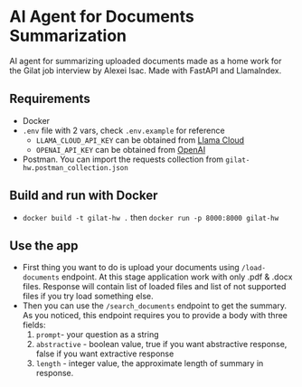 # AI Agent for Documents Summarization
AI agent for summarizing uploaded documents made as a home work for the Gilat job interview by Alexei Isac. Made with FastAPI and LlamaIndex.


## Requirements
- Docker
- `.env` file with 2 vars, check `.env.example` for reference
    - `LLAMA_CLOUD_API_KEY` can be obtained from [Llama Cloud](https://cloud.llamaindex.ai/)
    - `OPENAI_API_KEY` can be obtained from [OpenAI](https://platform.openai.com/)
- Postman. You can import the requests collection from `gilat-hw.postman_collection.json`


## Build and run with Docker
- `docker build -t gilat-hw .` then `docker run -p 8000:8000 gilat-hw`


## Use the app
- First thing you want to do is upload your documents using `/load-documents` endpoint. At this stage application work with only .pdf & .docx files. Response will contain list of loaded files and list of not supported files if you try load something else.
- Then you can use the `/search_documents` endpoint to get the summary. As you noticed, this endpoint requires you to provide a body with three fields: 
    1. `prompt`- your question as a string
    2. `abstractive` - boolean value, true if you want abstractive response, false if you want extractive response
    3. `length` - integer value, the approximate length of summary in response.